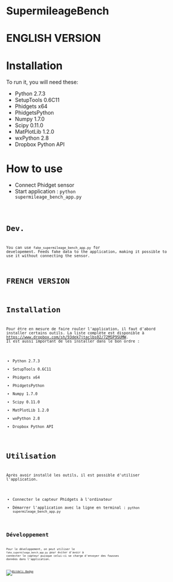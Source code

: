 SupermileageBench
=================

ENGLISH VERSION
===============

Installation
==============
To run it, you will need these:
  - Python 2.7.3
  - SetupTools 0.6C11
  - Phidgets x64
  - PhidgetsPython
  - Numpy 1.7.0
  - Scipy 0.11.0
  - MatPlotLib 1.2.0
  - wxPython 2.8
  - Dropbox Python API

How to use
===============
  - Connect Phidget sensor
  - Start application :
      <code>python supermileage_bench_app.py<code>

Dev.
===============
You can use <code>fake_supermileage_bench_app.py</code> for developement. Feeds fake data to the application, making it possible to use it without connecting the sensor.


FRENCH VERSION
===============

Installation
==============
Pour être en mesure de faire rouler l'application, il faut d'abord installer certains outils. La liste complète est disponible à https://www.dropbox.com/sh/93dek7jtaclbs02/72MSP9SUMW. Il est aussi important de les installer dans le bon ordre : 
  - Python 2.7.3
  - SetupTools 0.6C11
  - Phidgets x64
  - PhidgetsPython
  - Numpy 1.7.0
  - Scipy 0.11.0
  - MatPlotLib 1.2.0
  - wxPython 2.8
  - Dropbox Python API

Utilisation
===============
Après avoir installé les outils, il est possible d'utiliser l'application.
  - Connecter le capteur Phidgets à l'ordinateur
  - Démarrer l'application avec la ligne en terminal :
      <code>python supermileage_bench_app.py<code>

Développement
===============
Pour le développement, on peut utiliser le <code>fake_supermileage_bench_app.py</code> pour éviter d'avoir à connecter le capteur puisque celui-ci se charge d'envoyer des fausses données dans l'application.


[![Bitdeli Badge](https://d2weczhvl823v0.cloudfront.net/pobed2/supermileagebench/trend.png)](https://bitdeli.com/free "Bitdeli Badge")

